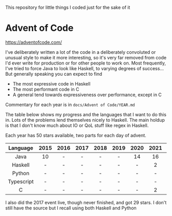 This repository for little things I coded just for the sake of it

# Advent of Code

https://adventofcode.com/

I've deliberately written a lot of the code in a deliberately convoluted or unusual style to make it more interesting, so it's very far removed from code I'd ever write for production or for other people to work on. Most frequently, I've tried to force Java to look like Haskell, to varying degrees of success... But generally speaking you can expect to find

* The most expressive code in Haskell
* The most performant code in C
* A general tend towards expressiveness over performance, except in C

Commentary for each year is in `docs/Advent of Code/YEAR.md`

The table below shows my progress and the languages that I want to do this in. Lots of the problems lend themselves nicely to Haskell. The main holdup is that I don't know much about IO or QoL stuff like regex in Haskell.

Each year has 50 stars available, two parts for each day of advent.

|Language|2015|2016|2017|2018|2019|2020|2021|2022|
|:-:|:-:|:-:|:-:|:-:|:-:|:-:|:-:|:-|
|Java|10|-|-|-|-|14|16|12|
|Haskell|-|-|-|-|-|-|2|-|
|Python|-|-|-|-|-|-|-|-|
|Typescript|-|-|-|-|-|-|-|-|
|C|-|-|-|-|-|-|2|-|

I also did the 2017 event live, though never finished, and got 29 stars. I don't still have the source but I recall using both Haskell and Python
